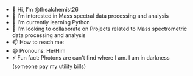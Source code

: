 - 👋 Hi, I’m @thealchemist26
- 👀 I’m interested in Mass spectral data processing and analysis
- 🌱 I’m currently learning Python 
- 💞️ I’m looking to collaborate on Projects related to Mass spectrometric data processing and analysis 
- 📫 How to reach me: 
- 😄 Pronouns: He/Him
- ⚡ Fun fact: Photons are can't find where I am. I am in darkness (someone pay my utility bills)

<!---
thealchemist26/thealchemist26 is a ✨ special ✨ repository because its `README.md` (this file) appears on your GitHub profile.
You can click the Preview link to take a look at your changes.
--->
